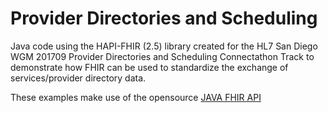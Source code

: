 # Provider Directories and Scheduling

Java code using the HAPI-FHIR (2.5) library created for the HL7 San Diego WGM 201709 Provider Directories and Scheduling Connectathon Track to demonstrate how FHIR can be used to standardize the exchange of services/provider directory data.

These examples make use of the opensource [JAVA FHIR API](https://github.com/jamesagnew/hapi-fhir/)






